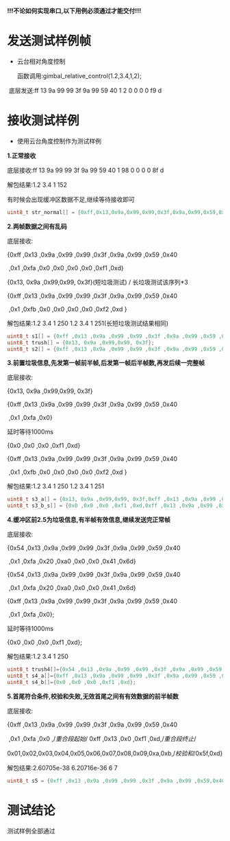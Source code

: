 **!!!不论如何实现串口,以下用例必须通过才能交付!!!**

# 发送测试样例帧

* 云台相对角度控制

  函数调用:gimbal_relative_control(1.2,3.4,1,2);

​       底层发送:ff 13 9a 99 99 3f 9a 99 59 40 1 2 0 0 0 0 f9 d

# 接收测试样例

* 使用云台角度控制作为测试样例

**1.正常接收**

底层接收:ff 13 9a 99 99 3f 9a 99 59 40 1 98 0 0 0 0 8f d

解包结果:1.2 3.4 1 152

有时候会出现缓冲区数据不足,继续等待接收即可

```c
uint8_t str_normal[] = {0xff,0x13,0x9a,0x99,0x99,0x3f,0x9a,0x99,0x59,0x40,0x1,0x98,0x0,0x0,0x0,0x0,0x8f,0xd};
```

**2.两帧数据之间有乱码**

底层接收:

{0xff ,0x13 ,0x9a ,0x99 ,0x99 ,0x3f ,0x9a ,0x99 ,0x59 ,0x40

​     ,0x1 ,0xfa ,0x0 ,0x0 ,0x0 ,0x0 ,0xf1 ,0xd}

{0x13, 0x9a ,0x99,0x99, 0x3f}(短垃圾测试) / 长垃圾测试该序列*3

{0xff ,0x13 ,0x9a ,0x99 ,0x99 ,0x3f ,0x9a ,0x99 ,0x59 ,0x40

​     ,0x1 ,0xfb ,0x0 ,0x0 ,0x0 ,0x0 ,0xf2 ,0xd }

解包结果:1.2 3.4 1 250      1.2 3.4 1 251(长短垃圾测试结果相同)

```c
uint8_t s1[] = {0xff ,0x13 ,0x9a ,0x99 ,0x99 ,0x3f ,0x9a ,0x99 ,0x59 ,0x40,0x1 ,0xfa ,0x0 ,0x0 ,0x0 ,0x0 ,0xf1 ,0xd};
uint8_t trush[] = {0x13, 0x9a ,0x99,0x99, 0x3f};
uint8_t s2[] = {0xff ,0x13 ,0x9a ,0x99 ,0x99 ,0x3f ,0x9a ,0x99 ,0x59 ,0x40,0x1 ,0xfb ,0x0 ,0x0 ,0x0 ,0x0 ,0xf2 ,0xd };
```

**3.前置垃圾信息,先发第一帧前半帧,后发第一帧后半帧数,再发后续一完整帧**

底层接收:

{0x13, 0x9a ,0x99,0x99, 0x3f}

{0xff ,0x13 ,0x9a ,0x99 ,0x99 ,0x3f ,0x9a ,0x99 ,0x59 ,0x40

​    ,0x1 ,0xfa ,0x0}

延时等待1000ms

{0x0 ,0x0 ,0x0 ,0xf1 ,0xd}

{0xff ,0x13 ,0x9a ,0x99 ,0x99 ,0x3f ,0x9a ,0x99 ,0x59 ,0x40

​     ,0x1 ,0xfb ,0x0 ,0x0 ,0x0 ,0x0 ,0xf2 ,0xd }

解包结果:1.2 3.4 1 250      1.2 3.4 1 251

```c
uint8_t s3_a[] = {0x13, 0x9a ,0x99,0x99, 0x3f,0xff ,0x13 ,0x9a ,0x99 ,0x99 ,0x3f ,0x9a ,0x99 ,0x59 ,0x40,0x1 ,0xfa ,0x0};
uint8_t s3_b_s[] = {0x0 ,0x0 ,0x0 ,0xf1 ,0xd,0xff ,0x13 ,0x9a ,0x99 ,0x99 ,0x3f ,0x9a ,0x99 ,0x59 ,0x40,0x1 ,0xfb ,0x0 ,0x0 ,0x0 ,0x0 ,0xf2 ,0xd };
```

**4.缓冲区前2.5为垃圾信息,有半帧有效信息,继续发送完正常帧**

底层接收:

{0x54 ,0x13 ,0x9a ,0x99 ,0x99 ,0x3f ,0x9a ,0x99 ,0x59 ,0x40

​     ,0x1 ,0xfa ,0x20 ,0xa0 ,0x0 ,0x0 ,0x41 ,0x6d}

{0x54 ,0x13 ,0x9a ,0x99 ,0x99 ,0x3f ,0x9a ,0x99 ,0x59 ,0x40

​     ,0x1 ,0xfa ,0x20 ,0xa0 ,0x0 ,0x0 ,0x41 ,0x6d}

{0xff ,0x13 ,0x9a ,0x99 ,0x99 ,0x3f ,0x9a ,0x99 ,0x59 ,0x40

​    ,0x1 ,0xfa ,0x0};

延时等待1000ms

{0x0 ,0x0 ,0x0 ,0xf1 ,0xd};

解包结果:1.2 3.4 1 250

```c
uint8_t trush4[]={0x54 ,0x13 ,0x9a ,0x99 ,0x99 ,0x3f ,0x9a ,0x99 ,0x59 ,0x40,0x1 ,0xfa ,0x20 ,0xa0 ,0x0 ,0x0 ,0x41 ,0x6d};
uint8_t s4_a[]={0xff ,0x13 ,0x9a ,0x99 ,0x99 ,0x3f ,0x9a ,0x99 ,0x59 ,0x40,0x1 ,0xfa ,0x0};
uint8_t s4_b[]={0x0 ,0x0 ,0x0 ,0xf1 ,0xd};
```

**5.首尾符合条件,校验和失败,无效首尾之间有有效数据的前半帧数**

底层接收:

{0xff ,0x13 ,0x9a ,0x99 ,0x99 ,0x3f ,0x9a ,0x99 ,0x59 ,0x40

​     ,0x1 ,0xfa ,0x0 ,/*重合段起始*/ 0xff ,0x13 ,0x0 ,0xf1 ,0xd,/*重合段终止*/

​     0x01,0x02,0x03,0x04,0x05,0x06,0x07,0x08,0x09,0xa,0xb,/*校验和*/0x5f,0xd}

解包结果:2.60705e-38 6.20716e-36 6 7

```c
uint8_t s5 = {0xff ,0x13 ,0x9a ,0x99 ,0x99 ,0x3f ,0x9a ,0x99 ,0x59,0x40,0x1,0xfa,0x0,0xff,0x13,0x0,0xf1,0xd,0x01,0x02,0x03,0x04,0x05,0x06,0x07,0x08,0x09,0xa,0xb,0x5f,0xd};
```



# 测试结论

测试样例全部通过